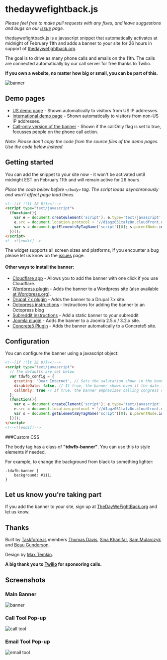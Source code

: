 # thedaywefightback.js

_Please feel free to make pull requests with any fixes, and leave suggestions and bugs on our [issue](http://github.com/tfrce/thedaywefightback.js/issues) page._

thedaywefightback.js is a javascript snippet that automatically activates at midnight of February 11th and adds a banner to your site for 26 hours in support of [thedaywefightback.org](https://thedaywefightback.org).

The goal is to drive as many phone calls and emails on the 11th. The calls are connected automatically by our call server for free thanks to Twilio.

**If you own a website, no matter how big or small, you can be part of this.**

<a href="http://tfrce.github.io/thedaywefightback.js/example/banner.html" target="_blank"><img src="screenshots/tdwfb-banner.png" alt="banner" /></a>


## Demo pages

* [US demo page](http://tfrce.github.io/thedaywefightback.js/example/banner.html) - Shown automatically to visitors from US IP addresses.
* [International demo page](http://tfrce.github.io/thedaywefightback.js/example/banner_international.html) - Shown automatically to visitors from non-US IP addresses.
* [Call-only version of the banner](http://tfrce.github.io/thedaywefightback.js/example/banner_callonly.html) - Shown if the callOnly flag is set to true, focusses people on the phone call action.

*Note: Please don't copy the code from the source files of the demo pages. Use the code below instead.* 

## Getting started

You can add the snippet to your site now - it won't be activated until midnight EST on February 11th and will remain active for 26 hours.

_Place the code below before `</body>` tag. The script loads asynchronously and won't affect page load times._

```html
<!--[if !(lt IE 8)]><!-->
<script type="text/javascript">
  (function(){
    var e = document.createElement('script'); e.type='text/javascript'; e.async = true;
    e.src = document.location.protocol + '//d1agz031tafz8n.cloudfront.net/thedaywefightback.js/widget.min.js';
    var s = document.getElementsByTagName('script')[0]; s.parentNode.insertBefore(e, s);
  })();
</script>
<!--<![endif]-->
```

The widget supports all screen sizes and platforms, if you encounter a bug please let us know on the [issues](http://github.com/tfrce/thedaywefightback.js/issues) page.

#### Other ways to install the banner:

* [Cloudflare app](https://www.cloudflare.com/apps/the_day_we_fight_back) - Allows you to add the banner with one click if you use Cloudflare.
* [Wordpress plugin](https://github.com/modemlooper/thedaywefightback.wp) - Adds the banner to a Wordpress site (also available [at Wordpress.org](http://wordpress.org/plugins/tdwfb/)).
* [Drupal 7.x plugin](https://github.com/mrjameshamilton/thedaywefightback.drupal) - Adds the banner to a Drupal 7.x site.
* [Octopress instructions](./OCTOPRESS.md) - Instructions for adding the banner to an Octopress blog
* [Subreddit instructions](./SUBREDDIT.md) - Add a static banner to your subreddit
* [Joomla plugin](https://github.com/betweenbrain/tdwfb/archive/master.zip) - Adds the banner to a Joomla 2.5.x / 3.2.x site.
* [Concrete5 Plugin](http://www.concrete5.org/marketplace/addons/the-day-we-fight-back/) - Adds the banner automatically to a Concrete5 site.

## Configuration

You can configure the banner using a javascript object:

```html
<!--[if !(lt IE 8)]><!-->
<script type="text/javascript"> 
  // The defaults are set below
  var tdwfb_config = {
    greeting: 'Dear Internet', // Sets the salutation shown in the banner.
    disableDate: false, // If true, the banner shows even if the date is not yet 02/11/2014. Use for testing.
    callOnly: true // If true, the banner emphasizes calling congress over emailing.
  };
  (function(){
    var e = document.createElement('script'); e.type='text/javascript'; e.async = true;
    e.src = document.location.protocol + '//d1agz031tafz8n.cloudfront.net/thedaywefightback.js/widget.min.js';
    var s = document.getElementsByTagName('script')[0]; s.parentNode.insertBefore(e, s);
  })();
</script>
<!--<![endif]-->
```

###Custom CSS

The body tag has a class of **"tdwfb-banner"**. You can use this to style elements if needed.

For example, to change the background from black to something lighter:

    .tdwfb-banner {
    	background: #111;
    }


## Let us know you're taking part

If you add the banner to your site, sign up at [TheDayWeFightBack.org](https://thedaywefightback.org) and let us know.

## Thanks

Built by [Taskforce.is](http://taskforce.is) members [Thomas Davis](https://twitter.com/neutralthoughts), [Sina Khanifar](https://github.com/sinak/), [Sam Mularczyk](https://twitter.com/sammularczyk) and [Beau Gunderson](https://twitter.com/beaugunderson).

Design by [Max Temkin](http://maxistentialism.com/).

**A big thank you to [Twilio](https://www.twilio.com/) for sponsoring calls.**


## Screenshots

### Main Banner
<img src="screenshots/tdwfb-banner.png" alt="banner" />

### Call Tool Pop-up
<img src="screenshots/call-tool.png" alt="call tool" />

### Email Tool Pop-up
<img src="screenshots/email-tool.png" alt="email tool" />
